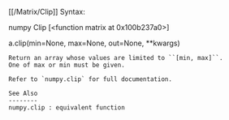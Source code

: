 [[/Matrix/Clip]]
Syntax:

  numpy Clip [<function matrix at 0x100b237a0>]

a.clip(min=None, max=None, out=None, **kwargs)

    Return an array whose values are limited to ``[min, max]``.
    One of max or min must be given.

    Refer to `numpy.clip` for full documentation.

    See Also
    --------
    numpy.clip : equivalent function